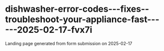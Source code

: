 # dishwasher-error-codes---fixes--troubleshoot-your-appliance-fast------2025-02-17-fvx7i
Landing page generated from form submission on 2025-02-17
